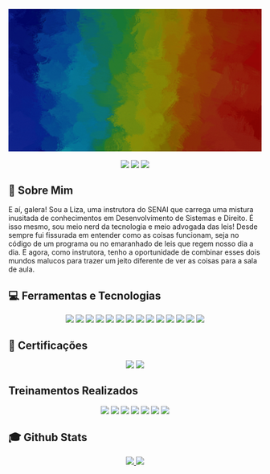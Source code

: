 <img src="https://github.com/LiihDev/Liihdev/blob/main/liza.franca.gif" target="_blank"></a><br>
<div align="center">
<a href="https://instagram.com/franca_liih" target="_blank"><img src="https://img.shields.io/badge/-Instagram-%23E4405F?style=for-the-badge&logo=instagram&logoColor=white" target="_blank"></a>
<a href = "mailto:liihdevfranca@gmail"><img src="https://img.shields.io/badge/Gmail-D14836?style=for-the-badge&logo=gmail&logoColor=white" target="_blank"></a>
<a href="https://www.linkedin.com/in/lizdevfranca" target="_blank"><img src="https://img.shields.io/badge/-LinkedIn-%230077B5?style=for-the-badge&logo=linkedin&logoColor=white" target="_blank"></a> </div>

## :raising_hand: Sobre Mim

E aí, galera! Sou a Liza, uma instrutora do SENAI que carrega uma mistura inusitada de conhecimentos em Desenvolvimento de Sistemas e Direito. É isso mesmo, sou meio nerd da tecnologia e meio advogada das leis! Desde sempre fui fissurada em entender como as coisas funcionam, seja no código de um programa ou no emaranhado de leis que regem nosso dia a dia. E agora, como instrutora, tenho a oportunidade de combinar esses dois mundos malucos para trazer um jeito diferente de ver as coisas para a sala de aula.
 
## 💻 Ferramentas e Tecnologias
<div align="center">
<img src="https://img.shields.io/badge/CSS3-d02f2f?style=for-the-badge&logo=css3&logoColor=white" target="_blank"></a>
<img src="https://img.shields.io/badge/Git-d0572f?style=for-the-badge&logo=git&logoColor=white"></a>
<img src="https://img.shields.io/badge/Github-d0802f?style=for-the-badge&logo=github&logoColor=white" target="_blank"></a>
<img src="https://img.shields.io/badge/HTML5-d0a82f?style=for-the-badge&logo=html5&logoColor=white" target="_blank"></a>
<img src="https://img.shields.io/badge/JavaScript-d0d02f?style=for-the-badge&logo=javascript&logoColor=black" target="_blank"></a>
<img src="https://img.shields.io/badge/Canva-a8d02f?style=for-the-badge&logo=canva&logoColor=black" target="_blank"></a>
<img src="https://img.shields.io/badge/Ilustrator-57d02f?style=for-the-badge&logo=adobeillustrator&logoColor=white" target="_blank"></a>
<img src="https://img.shields.io/badge/PowerBI-2fd02f?style=for-the-badge&logo=powerbi&logoColor=white" target="_blank"></a>
<img src="https://img.shields.io/badge/Photoshop-2fd057?style=for-the-badge&logo=adobephotoshop&logoColor=white" target="_blank"></a>
<img src="https://img.shields.io/badge/markdown-2fd080?style=for-the-badge&logo=markdown&logoColor=whitw" target="_blank"></a>
<img src="https://img.shields.io/badge/expo-2fd0a8?style=for-the-badge&logo=expo&logoColor=#D04A37" target="_blank"></a>
<img src="https://img.shields.io/badge/figma-2fd0d0?style=for-the-badge&logo=figma&logoColor=white" target="_blank"></a>
<img src="https://img.shields.io/badge/Trello-2fa8d0?style=for-the-badge&logo=Trello&logoColor=white" target="_blank"></a>
<img src="https://img.shields.io/badge/netlify-2f57d0?style=for-the-badge&logo=netlify&logoColor=white" target="_blank"></a>
</div>

## 🚀 Certificações
<div align="center">
<img src="https://img.shields.io/badge/AI900-2f2fd0?style=for-the-badge&logo=microsoftazure&logoColor=white" target="_blank"></a>
<img src="https://img.shields.io/badge/GCP-572fd0?style=for-the-badge&logo=googlecloud&logoColor=white" target="_blank"></a>
</div>

## Treinamentos Realizados
<div align="center">
<img src="https://img.shields.io/badge/AWS-802fd0?style=for-the-badge&logo=amazon-aws&logoColor=white" target="_blank"></a>
<img src="https://img.shields.io/badge/AI900-a82fd0?style=for-the-badge&logo=microsoftazure&logoColor=white" target="_blank"></a>
<img src="https://img.shields.io/badge/AZ900-d02fd0?style=for-the-badge&logo=microsoftazure&logoColor=white" target="_blank"></a>
<img src="https://img.shields.io/badge/DP900-d02fa8?style=for-the-badge&logo=microsoftazure&logoColor=white" target="_blank"></a>
<img src="https://img.shields.io/badge/GCP 900-d02f80?style=for-the-badge&logo=googlecloud&logoColor=white" target="_blank"></a>
<img src="https://img.shields.io/badge/GCP AI 900-d02f57?style=for-the-badge&logo=googlecloud&logoColor=white" target="_blank"></a>
 <img src="https://img.shields.io/badge/GCP Engineer-d85374?style=for-the-badge&logo=googlecloud&logoColor=white" target="_blank"></a>

</div>


## :mortar_board: Github Stats
<div align="center">
<a href="https://github.com/LiihDev">
<img height="180em" src="https://github-readme-stats.vercel.app/api?username=LiihDev&show_icons=true&theme=dracula&include_all_commits=true&count_private=true"/>
<img height="180em" src="https://github-readme-stats.vercel.app/api/top-langs/?username=LiihDev&layout=compact&langs_count=7&theme=dracula"/>
</div>
  
